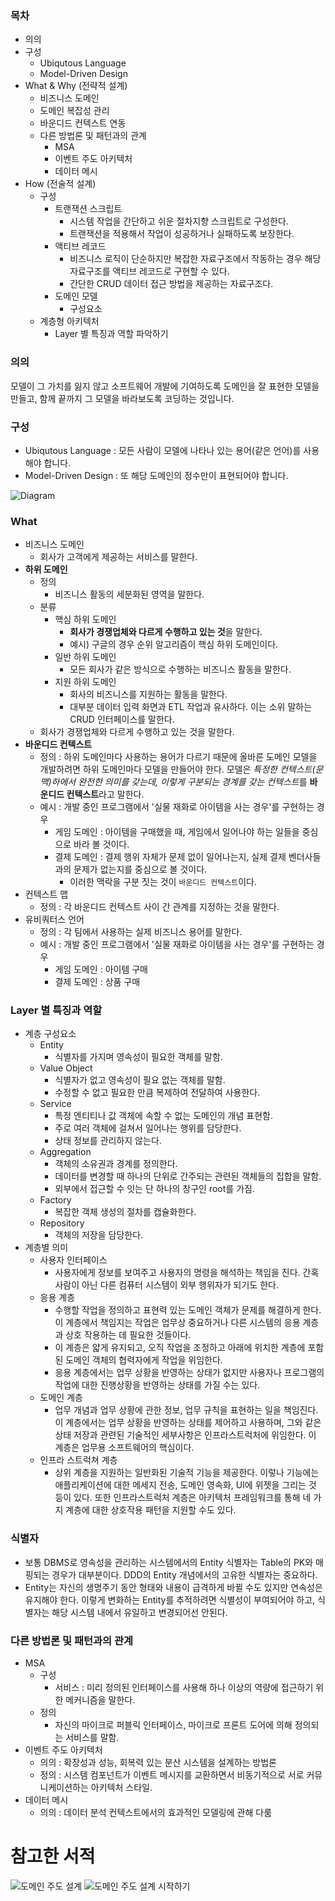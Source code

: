 ### 목차

- 의의
- 구성
  - Ubiqutous Language
  - Model-Driven Design
- What & Why (전략적 설계)
  - 비즈니스 도메인
  - 도메인 복잡성 관리
  - 바운디드 컨텍스트 연동
  - 다른 방법론 및 패턴과의 관계
    - MSA
    - 이벤트 주도 아키텍처
    - 데이터 메시
- How (전술적 설계)
  - 구성
    - 트랜잭션 스크립트
      - 시스템 작업을 간단하고 쉬운 절차지향 스크립트로 구성한다.
      - 트랜잭션을 적용해서 작업이 성공하거나 실패하도록 보장한다.
    - 액티브 레코드
      - 비즈니스 로직이 단순하지만 복잡한 자료구조에서 작동하는 경우 해당 자료구조를 액티브 레코드로 구현할 수 있다.
      - 간단한 CRUD 데이터 접근 방법을 제공하는 자료구조다.
    - 도메인 모델
      - 구성요소
  - 계층형 아키텍처
    - Layer 별 특징과 역할 파악하기

### 의의

모델이 그 가치를 잃지 않고 소프트웨어 개발에 기여하도록 도메인을 잘 표현한 모델을 만들고, 함께 끝까지 그 모델을 바라보도록 코딩하는 것입니다.

### 구성

- Ubiqutous Language : 모든 사람이 모델에 나타나 있는 용어(같은 언어)를 사용해야 합니다.
- Model-Driven Design : 또 해당 도메인의 정수만이 표현되어야 합니다.

![Diagram](Images/Model_Driven_Diagram.png)

### What

- 비즈니스 도메인
  - 회사가 고객에게 제공하는 서비스를 말한다.
- **하위 도메인**
  - 정의
    - 비즈니스 활동의 세분화된 영역을 말한다.
  - 분류
    - 핵심 하위 도메인
      - **회사가 경쟁업체와 다르게 수행하고 있는 것**을 말한다.
      - 예시) 구글의 경우 순위 알고리즘이 핵심 하위 도메인이다.
    - 일반 하위 도메인
      - 모든 회사가 같은 방식으로 수행하는 비즈니스 활동을 말한다.
    - 지원 하위 도메인
      - 회사의 비즈니스를 지원하는 활동을 말한다.
      - 대부분 데이터 입력 화면과 ETL 작업과 유사하다. 이는 소위 말하는 CRUD 인터페이스를 말한다.
  - 회사가 경쟁업체와 다르게 수행하고 있는 것을 말한다.
- **바운디드 컨텍스트**
  - 정의 : 하위 도메인마다 사용하는 용어가 다르기 때문에 올바른 도메인 모델을 개발하려면 하위 도메인마다 모델을 만들어야 한다. 모델은 *특정한 컨텍스트(문맥)하에서 완전한 의미를 갖는데, 이렇게 구분되는 경계를 갖는 컨텍스트*를 **바운디드 컨텍스트**라고 말한다.
  - 예시 : 개발 중인 프로그램에서 '실물 재화로 아이템을 사는 경우'를 구현하는 경우
    - 게임 도메인 : 아이템을 구매했을 때, 게임에서 일어나야 하는 일들을 중심으로 바라 볼 것이다.
    - 결제 도메인 : 결제 행위 자체가 문제 없이 일어나는지, 실제 결제 벤더사들과의 문제가 없는지를 중심으로 볼 것이다.
      - 이러한 맥락을 구분 짓는 것이 `바운디드 컨텍스트`이다.
- 컨텍스트 맵
  - 정의 : 각 바운디드 컨텍스트 사이 간 관계를 지정하는 것을 말한다.
- 유비쿼터스 언어
  - 정의 : 각 팀에서 사용하는 실제 비즈니스 용어를 말한다.
  - 예시 : 개발 중인 프로그램에서 '실물 재화로 아이템을 사는 경우'를 구현하는 경우
    - 게임 도메인 : 아이템 구매
    - 결제 도메인 : 상품 구매

### Layer 별 특징과 역할

- 계층 구성요소
  - Entity
    - 식별자를 가지며 영속성이 필요한 객체를 말함.
  - Value Object
    - 식별자가 없고 영속성이 필요 없는 객체를 말함.
    - 수정할 수 없고 필요한 만큼 복제하여 전달하여 사용한다.
  - Service
    - 특정 엔티티나 값 객체에 속할 수 없는 도메인의 개념 표현함.
    - 주로 여러 객체에 걸쳐서 일어나는 행위를 담당한다.
    - 상태 정보를 관리하지 않는다.
  - Aggregation
    - 객체의 소유권과 경계를 정의한다.
    - 데이터를 변경할 때 하나의 단위로 간주되는 관련된 객체들의 집합을 말함.
    - 외부에서 접근할 수 잇는 단 하나의 창구인 root를 가짐.
  - Factory
    - 복잡한 객체 생성의 절차를 캡슐화한다.
  - Repository
    - 객체의 저장을 담당한다.
- 계층별 의미
  - 사용자 인터페이스
    - 사용자에게 정보를 보여주고 사용자의 명령을 해석하는 책임을 진다. 간혹 사람이 아닌 다른 컴퓨터 시스템이 외부 행위자가 되기도 한다.
  - 응용 계층
    - 수행할 작업을 정의하고 표현력 있는 도메인 객체가 문제를 해결하게 한다. 이 계층에서 책임지는 작업은 업무상 중요하거나 다른 시스템의 응용 계층과 상호 작용하는 데 필요한 것들이다.
    - 이 계층은 얇게 유지되고, 오직 작업을 조정하고 아래에 위치한 계층에 포함된 도메인 객체의 협력자에게 작업을 위임한다.
    - 응용 계층에서는 업무 상황을 반영하는 상태가 없지만 사용자나 프로그램의 작업에 대한 진행상황을 반영하는 상태를 가질 수는 있다.
  - 도메인 계층
    - 업무 개념과 업무 상황에 관한 정보, 업무 규칙을 표현하는 일을 책임진다. 이 계층에서는 업무 상황을 반영하는 상태를 제어하고 사용하며, 그와 같은 상태 저장과 관련된 기술적인 세부사항은 인프라스트럭처에 위임한다. 이 계층은 업무용 소프트웨어의 핵심이다.
  - 인프라 스트럭쳐 계층
    - 상위 계층을 지원하는 일반화된 기술적 기능을 제공한다. 이렇나 기능에는 애플리케이션에 대한 메세지 전송, 도메인 영속화, UI에 위젯을 그리는 것 등이 있다. 또한 인프라스트럭처 계층은 아키텍처 프레임워크를 통해 네 가지 계층에 대한 상호작용 패턴을 지원할 수도 있다.

### 식별자

- 보통 DBMS로 영속성을 관리하는 시스템에서의 Entity 식별자는 Table의 PK와 매핑되는 경우가 대부분이다. DDD의 Entity 개념에서의 고유한 식별자는 중요하다.
- Entity는 자신의 생명주기 동안 형태와 내용이 급격하게 바뀔 수도 있지만 연속성은 유지해야 한다. 이렇게 변화하는 Entity를 추적하려면 식별성이 부여되어야 하고, 식별자는 해당 시스템 내에서 유일하고 변경되어선 안된다.

### 다른 방법론 및 패턴과의 관계

- MSA
  - 구성
    - 서비스 : 미리 정의된 인터페이스를 사용해 하나 이상의 역량에 접근하기 위한 메커니즘을 말한다.
  - 정의
    - 자신의 마이크로 퍼블릭 인터페이스, 마이크로 프론트 도어에 의해 정의되는 서비스를 말함.
- 이벤트 주도 아키텍처
  - 의의 : 확장성과 성능, 회복력 있는 분산 시스템을 설계하는 방법론
  - 정의 : 시스템 컴포넌트가 이벤트 메시지를 교환하면서 비동기적으로 서로 커뮤니케이션하는 아키텍처 스타일.
- 데이터 메시
  - 의의 : 데이터 분석 컨텍스트에서의 효과적인 모델링에 관해 다룸

# 참고한 서적

![도메인 주도 설계](./DDD.png)
![도메인 주도 설계 시작하기](DDD.png)
